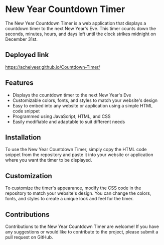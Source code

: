 # New Year Countdown Timer
The New Year Countdown Timer is a web application that displays a countdown timer to the next New Year's Eve. This timer counts down the seconds, minutes, hours, and days left until the clock strikes midnight on December 31st.

## Deployed link
https://acheiveer.github.io/Countdown-Timer/


## Features
* Displays the countdown timer to the next New Year's Eve
* Customizable colors, fonts, and styles to match your website's design
* Easy to embed into any website or application using a simple HTML code snippet
* Programmed using JavaScript, HTML, and CSS
* Easily modifiable and adaptable to suit different needs

## Installation
To use the New Year Countdown Timer, simply copy the HTML code snippet from the repository and paste it into your website or application where you want the timer to be displayed.

## Customization
To customize the timer's appearance, modify the CSS code in the repository to match your website's design. You can change the colors, fonts, and styles to create a unique look and feel for the timer.

## Contributions
Contributions to the New Year Countdown Timer are welcome! If you have any suggestions or would like to contribute to the project, please submit a pull request on GitHub.

